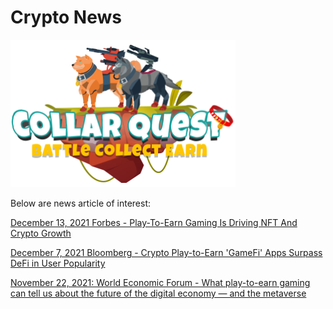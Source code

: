 # Crypto News

![CollarQuest a Metaverse Play2Earn Ecosystem](../../.gitbook/assets/CQ-Title.png)

Below are news article of interest:

[December 13, 2021 Forbes - Play-To-Earn Gaming Is Driving NFT And Crypto Growth](https://www.forbes.com/sites/robertfarrington/2021/12/13/play-to-earn-gaming-is-driving-nft-and-crypto-growth/?sh=6ec75ec3c2dc)

[December 7, 2021 Bloomberg - Crypto Play-to-Earn 'GameFi' Apps Surpass DeFi in User Popularity](https://www.bloomberg.com/news/articles/2021-12-07/play-to-earn-crypto-gaming-apps-surpass-defi-in-user-popularity)

[November 22, 2021: World Economic Forum - What play-to-earn gaming can tell us about the future of the digital economy — and the metaverse](https://www.weforum.org/agenda/2021/11/what-play-to-earn-games-mean-for-the-economy-and-metaverse/)

